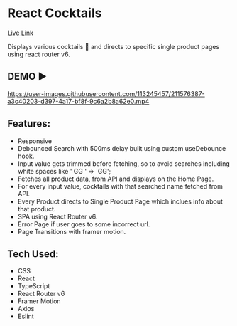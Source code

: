 # React Cocktails

[Live Link](https://react-cocktails-beta.netlify.app/)

Displays various cocktails 🍺 and directs to specific single product pages using react router v6.

## DEMO ▶

https://user-images.githubusercontent.com/113245457/211576387-a3c40203-d397-4a17-bf8f-9c6a2b8a62e0.mp4

## Features:

- Responsive
- Debounced Search with 500ms delay built using custom useDebounce hook.
- Input value gets trimmed before fetching, so to avoid searches including white spaces like ' GG ' => 'GG';
- Fetches all product data, from API and displays on the Home Page.
- For every input value, cocktails with that searched name fetched from API.
- Every Product directs to Single Product Page which inclues info about that product.
- SPA using React Router v6.
- Error Page if user goes to some incorrect url.
- Page Transitions with framer motion.

## Tech Used:

- CSS
- React
- TypeScript
- React Router v6
- Framer Motion
- Axios
- Eslint
